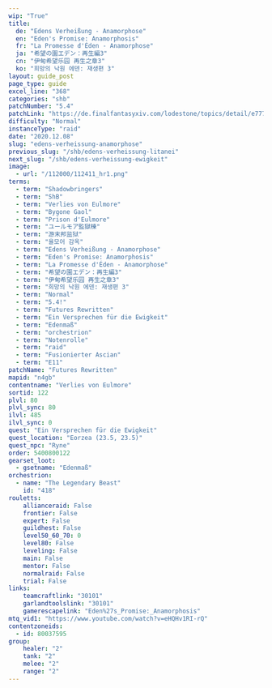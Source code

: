 ```yaml
---
wip: "True"
title:
  de: "Edens Verheißung - Anamorphose"
  en: "Eden's Promise: Anamorphosis"
  fr: "La Promesse d'Éden - Anamorphose"
  ja: "希望の園エデン：再生編3"
  cn: "伊甸希望乐园 再生之章3"
  ko: "희망의 낙원 에덴: 재생편 3"
layout: guide_post
page_type: guide
excel_line: "368"
categories: "shb"
patchNumber: "5.4"
patchLink: "https://de.finalfantasyxiv.com/lodestone/topics/detail/e77718d47f1ff2e0618007798dfbc841df16270e"
difficulty: "Normal"
instanceType: "raid"
date: "2020.12.08"
slug: "edens-verheissung-anamorphose"
previous_slug: "/shb/edens-verheissung-litanei"
next_slug: "/shb/edens-verheissung-ewigkeit"
image:
  - url: "/112000/112411_hr1.png"
terms:
  - term: "Shadowbringers"
  - term: "ShB"
  - term: "Verlies von Eulmore"
  - term: "Bygone Gaol"
  - term: "Prison d'Eulmore"
  - term: "ユールモア監獄棟"
  - term: "游末邦监狱"
  - term: "율모어 감옥"
  - term: "Edens Verheißung - Anamorphose"
  - term: "Eden's Promise: Anamorphosis"
  - term: "La Promesse d'Éden - Anamorphose"
  - term: "希望の園エデン：再生編3"
  - term: "伊甸希望乐园 再生之章3"
  - term: "희망의 낙원 에덴: 재생편 3"
  - term: "Normal"
  - term: "5.4!"
  - term: "Futures Rewritten"
  - term: "Ein Versprechen für die Ewigkeit"
  - term: "Edenmaß"
  - term: "orchestrion"
  - term: "Notenrolle"
  - term: "raid"
  - term: "Fusionierter Ascian"
  - term: "E11"
patchName: "Futures Rewritten"
mapid: "n4gb"
contentname: "Verlies von Eulmore"
sortid: 122
plvl: 80
plvl_sync: 80
ilvl: 485
ilvl_sync: 0
quest: "Ein Versprechen für die Ewigkeit"
quest_location: "Eorzea (23.5, 23.5)"
quest_npc: "Ryne"
order: 5400800122
gearset_loot:
  - gsetname: "Edenmaß"
orchestrion:
  - name: "The Legendary Beast"
    id: "418"
rouletts:
    allianceraid: False
    frontier: False
    expert: False
    guildhest: False
    level50_60_70: 0
    level80: False
    leveling: False
    main: False
    mentor: False
    normalraid: False
    trial: False
links:
    teamcraftlink: "30101"
    garlandtoolslink: "30101"
    gamerescapelink: "Eden%27s_Promise:_Anamorphosis"
mtq_vid1: "https://www.youtube.com/watch?v=eHQHv1RI-rQ"
contentzoneids:
  - id: 80037595
group:
    healer: "2"
    tank: "2"
    melee: "2"
    range: "2"
---
```

